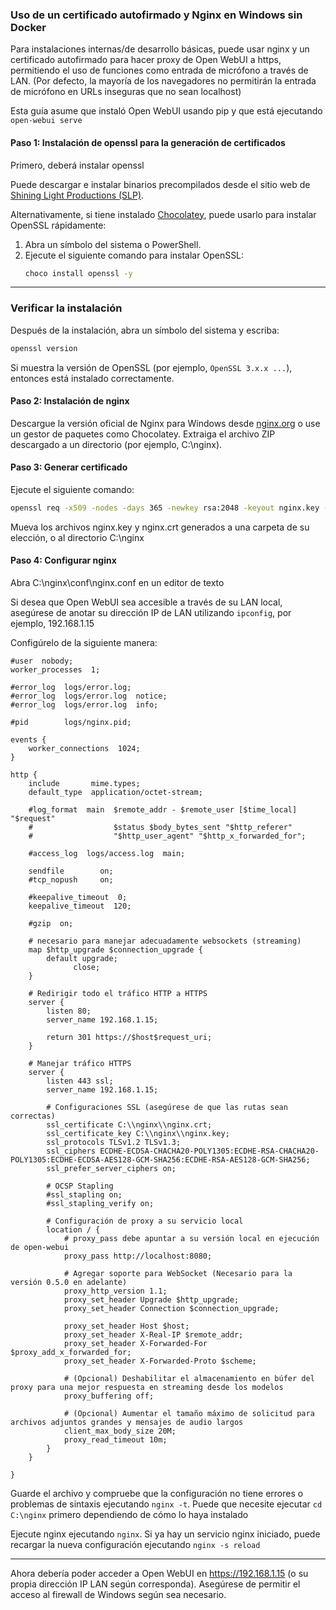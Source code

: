 ### Uso de un certificado autofirmado y Nginx en Windows sin Docker

Para instalaciones internas/de desarrollo básicas, puede usar nginx y un certificado autofirmado para hacer proxy de Open WebUI a https, permitiendo el uso de funciones como entrada de micrófono a través de LAN. (Por defecto, la mayoría de los navegadores no permitirán la entrada de micrófono en URLs inseguras que no sean localhost)

Esta guía asume que instaló Open WebUI usando pip y que está ejecutando `open-webui serve`

#### Paso 1: Instalación de openssl para la generación de certificados

Primero, deberá instalar openssl

Puede descargar e instalar binarios precompilados desde el sitio web de [Shining Light Productions (SLP)](https://slproweb.com/).

Alternativamente, si tiene instalado [Chocolatey](https://chocolatey.org/), puede usarlo para instalar OpenSSL rápidamente:

1. Abra un símbolo del sistema o PowerShell.
2. Ejecute el siguiente comando para instalar OpenSSL:
   ```bash
   choco install openssl -y
   ```

---

### **Verificar la instalación**
Después de la instalación, abra un símbolo del sistema y escriba:
```bash
openssl version
```
Si muestra la versión de OpenSSL (por ejemplo, `OpenSSL 3.x.x ...`), entonces está instalado correctamente.

#### Paso 2: Instalación de nginx

Descargue la versión oficial de Nginx para Windows desde [nginx.org](https://nginx.org) o use un gestor de paquetes como Chocolatey.
 Extraiga el archivo ZIP descargado a un directorio (por ejemplo, C:\nginx).

#### Paso 3: Generar certificado

Ejecute el siguiente comando:

```bash
openssl req -x509 -nodes -days 365 -newkey rsa:2048 -keyout nginx.key -out nginx.crt
```

Mueva los archivos nginx.key y nginx.crt generados a una carpeta de su elección, o al directorio C:\nginx

#### Paso 4: Configurar nginx

Abra C:\nginx\conf\nginx.conf en un editor de texto

Si desea que Open WebUI sea accesible a través de su LAN local, asegúrese de anotar su dirección IP de LAN utilizando `ipconfig`, por ejemplo, 192.168.1.15

Configúrelo de la siguiente manera:

```
#user  nobody;
worker_processes  1;

#error_log  logs/error.log;
#error_log  logs/error.log  notice;
#error_log  logs/error.log  info;

#pid        logs/nginx.pid;

events {
    worker_connections  1024;
}

http {
    include       mime.types;
    default_type  application/octet-stream;

    #log_format  main  $remote_addr - $remote_user [$time_local] "$request" 
    #                  $status $body_bytes_sent "$http_referer" 
    #                  "$http_user_agent" "$http_x_forwarded_for";

    #access_log  logs/access.log  main;

    sendfile        on;
    #tcp_nopush     on;

    #keepalive_timeout  0;
    keepalive_timeout  120;

    #gzip  on;

    # necesario para manejar adecuadamente websockets (streaming)
    map $http_upgrade $connection_upgrade {
        default upgrade;
              close;
    }

    # Redirigir todo el tráfico HTTP a HTTPS
    server {
        listen 80;
        server_name 192.168.1.15;

        return 301 https://$host$request_uri;
    }

    # Manejar tráfico HTTPS
    server {
        listen 443 ssl;
        server_name 192.168.1.15;

        # Configuraciones SSL (asegúrese de que las rutas sean correctas)
        ssl_certificate C:\\nginx\\nginx.crt;
        ssl_certificate_key C:\\nginx\\nginx.key;
        ssl_protocols TLSv1.2 TLSv1.3;
        ssl_ciphers ECDHE-ECDSA-CHACHA20-POLY1305:ECDHE-RSA-CHACHA20-POLY1305:ECDHE-ECDSA-AES128-GCM-SHA256:ECDHE-RSA-AES128-GCM-SHA256;
        ssl_prefer_server_ciphers on;

        # OCSP Stapling
        #ssl_stapling on;
        #ssl_stapling_verify on;

        # Configuración de proxy a su servicio local
        location / {
            # proxy_pass debe apuntar a su versión local en ejecución de open-webui
            proxy_pass http://localhost:8080;

            # Agregar soporte para WebSocket (Necesario para la versión 0.5.0 en adelante)
            proxy_http_version 1.1;
            proxy_set_header Upgrade $http_upgrade;
            proxy_set_header Connection $connection_upgrade;

            proxy_set_header Host $host;
            proxy_set_header X-Real-IP $remote_addr;
            proxy_set_header X-Forwarded-For $proxy_add_x_forwarded_for;
            proxy_set_header X-Forwarded-Proto $scheme;

            # (Opcional) Deshabilitar el almacenamiento en búfer del proxy para una mejor respuesta en streaming desde los modelos
            proxy_buffering off;

            # (Opcional) Aumentar el tamaño máximo de solicitud para archivos adjuntos grandes y mensajes de audio largos
            client_max_body_size 20M;
            proxy_read_timeout 10m;
        }
    }

}
```

Guarde el archivo y compruebe que la configuración no tiene errores o problemas de sintaxis ejecutando `nginx -t`. Puede que necesite ejecutar `cd C:\nginx` primero dependiendo de cómo lo haya instalado

Ejecute nginx ejecutando `nginx`. Si ya hay un servicio nginx iniciado, puede recargar la nueva configuración ejecutando `nginx -s reload`

---

Ahora debería poder acceder a Open WebUI en https://192.168.1.15 (o su propia dirección IP LAN según corresponda). Asegúrese de permitir el acceso al firewall de Windows según sea necesario.

